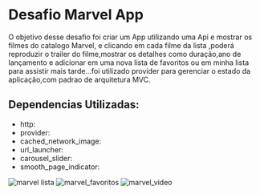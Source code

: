 <h1>Desafio Marvel App</h1>

 
 O objetivo desse desafio foi criar um App utilizando
uma Api e mostrar os filmes do catalogo Marvel, e clicando em cada filme da lista ,poderá reproduzir o trailer do filme,mostrar os detalhes como duração,ano de lançamento e adicionar em uma nova lista de favoritos ou em minha lista para assistir mais tarde...foi utilizado provider para gerenciar o estado da aplicação,com padrao de arquitetura MVC.

## Dependencias Utilizadas:
+ http:
+ provider:
+ cached_network_image:
+ url_launcher:
+ carousel_slider:
+ smooth_page_indicator:



![marvel lista](https://user-images.githubusercontent.com/98062365/190509013-e9470013-f2b2-4956-bdf3-95f71cca1020.gif)
![marvel_favoritos](https://user-images.githubusercontent.com/98062365/190509031-cbdc3bbe-420d-4df6-a3bd-0a1d2335be3e.gif)
![marvel_video](https://user-images.githubusercontent.com/98062365/190509037-380bbe82-3b48-467d-aef6-9ae473350012.gif)
